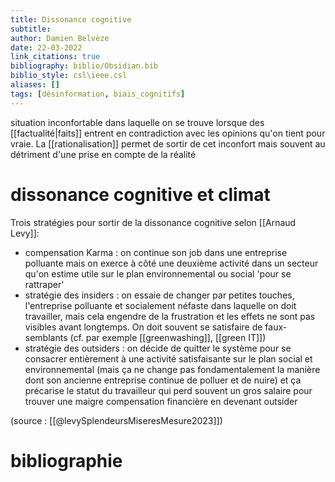 ```yaml
---
title: Dissonance cognitive
subtitle:
author: Damien Belvèze
date: 22-03-2022
link_citations: true
bibliography: biblio/Obsidian.bib
biblio_style: csl\ieee.csl
aliases: []
tags: [désinformation, biais_cognitifs]
---
```



situation inconfortable dans laquelle on se trouve lorsque des [[factualité|faits]] entrent en contradiction avec les opinions qu'on tient pour vraie. La [[rationalisation]] permet de sortir de cet inconfort mais souvent au détriment d'une prise en compte de la réalité

# dissonance cognitive et climat

Trois stratégies pour sortir de la dissonance cognitive selon [[Arnaud Levy]]: 

- compensation Karma : on continue son job dans une entreprise polluante mais on exerce à côté une deuxième activité dans un secteur qu'on estime utile sur le plan environnemental ou social 'pour se rattraper'
- stratégie des insiders : on essaie de changer par petites touches, l'entreprise polluante et socialement néfaste dans laquelle on doit travailler, mais cela engendre de la frustration et les effets ne sont pas visibles avant longtemps. On doit souvent se satisfaire de faux-semblants (cf. par exemple [[greenwashing]], [[green IT]])
- stratégie des outsiders : on décide de quitter le système pour se consacrer entièrement à une activité satisfaisante sur le plan social et environnemental (mais ça ne change pas fondamentalement la manière dont son ancienne entreprise continue de polluer et de nuire) et ça précarise le statut du travailleur qui perd souvent un gros salaire pour trouver une maigre compensation financière en devenant outsider

(source : [[@levySplendeursMiseresMesure2023]])
# bibliographie